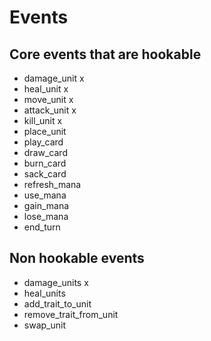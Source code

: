 # Events

## Core events that are hookable
- damage_unit x
- heal_unit x
- move_unit x
- attack_unit x
- kill_unit x
- place_unit
- play_card
- draw_card
- burn_card
- sack_card
- refresh_mana
- use_mana
- gain_mana
- lose_mana
- end_turn

## Non hookable events
- damage_units x
- heal_units
- add_trait_to_unit
- remove_trait_from_unit
- swap_unit
